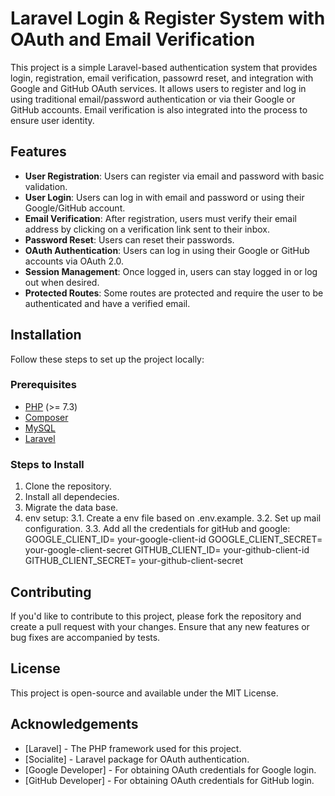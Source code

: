 # Laravel Login & Register System with OAuth and Email Verification

This project is a simple Laravel-based authentication system that provides login, registration, email verification, passowrd reset, and integration with Google and GitHub OAuth services. It allows users to register and log in using traditional email/password authentication or via their Google or GitHub accounts. Email verification is also integrated into the process to ensure user identity.

## Features

- **User Registration**: Users can register via email and password with basic validation.
- **User Login**: Users can log in with email and password or using their Google/GitHub account.
- **Email Verification**: After registration, users must verify their email address by clicking on a verification link sent to their inbox.
- **Password Reset**: Users can reset their passwords.
- **OAuth Authentication**: Users can log in using their Google or GitHub accounts via OAuth 2.0.
- **Session Management**: Once logged in, users can stay logged in or log out when desired.
- **Protected Routes**: Some routes are protected and require the user to be authenticated and have a verified email.

## Installation

Follow these steps to set up the project locally:

### Prerequisites

- [PHP](https://www.php.net/) (>= 7.3)
- [Composer](https://getcomposer.org/)
- [MySQL](https://www.mysql.com/)
- [Laravel](https://laravel.com/)

### Steps to Install

1. Clone the repository.
2. Install all dependecies.
3. Migrate the data base.
4. env setup:
    3.1. Create a env file based on .env.example.
    3.2. Set up mail configuration.
    3.3. Add all the credentials for gitHub and google:
        GOOGLE_CLIENT_ID= your-google-client-id
        GOOGLE_CLIENT_SECRET= your-google-client-secret
        GITHUB_CLIENT_ID= your-github-client-id
        GITHUB_CLIENT_SECRET= your-github-client-secret


## Contributing

If you'd like to contribute to this project, please fork the repository and create a pull request with your changes. Ensure that any new features or bug fixes are accompanied by tests.

## License

This project is open-source and available under the MIT License.

## Acknowledgements

- [Laravel] - The PHP framework used for this project.
- [Socialite] - Laravel package for OAuth authentication.
- [Google Developer] - For obtaining OAuth credentials for Google login.
- [GitHub Developer] - For obtaining OAuth credentials for GitHub login.